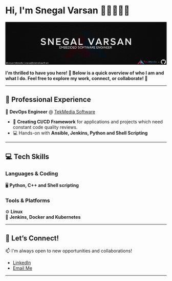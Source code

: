 # Hi, I'm Snegal Varsan 👋🏽🧑🏽‍💻

![COVER IMAGE](/snegalvarsan.jpg)

**I'm thrilled to have you here! 🚀 Below is a quick overview of who I am and what I do. Feel free to explore my work, connect, or collaborate! 🌟**

---

## 💼 **Professional Experience**  
🔧 **DevOps Engineer** @ [TekMedia Software](https://tekmediasoft.com)  
- 🚀 **Creating CI/CD Framework** for applications and projects which need constant code quality reviews.  
- 💻 Hands-on with **Ansible, Jenkins, Python and Shell Scripting**
---

## 💻 **Tech Skills**  

### **Languages & Coding**  
🖥️ **Python, C++ and Shell scripting**  

### **Tools & Platforms**  
⚙️ **Linux**  
🔧 **Jenkins, Docker and Kubernetes**  

---

## 🚀 **Let’s Connect!**  
📫 I'm always open to new opportunities and collaborations!  
- [LinkedIn](https://www.linkedin.com/in/snegalvarsan/)  
- [Email Me](mailto:snegal@tekmediasoft.net)  

---
